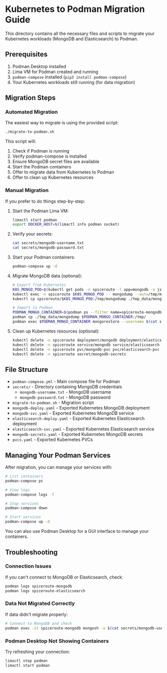 # Kubernetes to Podman Migration Guide

This directory contains all the necessary files and scripts to migrate your Kubernetes workloads (MongoDB and Elasticsearch) to Podman.

## Prerequisites

1. Podman Desktop installed
2. Lima VM for Podman created and running
3. `podman-compose` installed (`pip3 install podman-compose`)
4. Your Kubernetes workloads still running (for data migration)

## Migration Steps

### Automated Migration

The easiest way to migrate is using the provided script:

```bash
./migrate-to-podman.sh
```

This script will:
1. Check if Podman is running
2. Verify podman-compose is installed
3. Ensure MongoDB secret files are available
4. Start the Podman containers
5. Offer to migrate data from Kubernetes to Podman
6. Offer to clean up Kubernetes resources

### Manual Migration

If you prefer to do things step-by-step:

1. Start the Podman Lima VM:
   ```bash
   limactl start podman
   export DOCKER_HOST=$(limactl info podman socket)
   ```

2. Verify your secrets:
   ```bash
   cat secrets/mongodb-username.txt
   cat secrets/mongodb-password.txt
   ```

3. Start your Podman containers:
   ```bash
   podman-compose up -d
   ```

4. Migrate MongoDB data (optional):
   ```bash
   # Export from Kubernetes
   K8S_MONGO_POD=$(kubectl get pods -n spiceroute -l app=mongodb -o jsonpath='{.items[0].metadata.name}')
   kubectl exec -n spiceroute $K8S_MONGO_POD -- mongodump --out=/tmp/mongodump
   kubectl cp spiceroute/$K8S_MONGO_POD:/tmp/mongodump ./tmp_data/mongodump
   
   # Import to Podman
   PODMAN_MONGO_CONTAINER=$(podman ps --filter name=spiceroute-mongodb -q)
   podman cp ./tmp_data/mongodump $PODMAN_MONGO_CONTAINER:/tmp/
   podman exec $PODMAN_MONGO_CONTAINER mongorestore --username $(cat secrets/mongodb-username.txt) --password $(cat secrets/mongodb-password.txt) --authenticationDatabase admin /tmp/mongodump
   ```

5. Clean up Kubernetes resources (optional):
   ```bash
   kubectl delete -n spiceroute deployment/mongodb deployment/elasticsearch
   kubectl delete -n spiceroute service/mongodb service/elasticsearch
   kubectl delete -n spiceroute pvc/mongodb-pvc pvc/elasticsearch-pvc
   kubectl delete -n spiceroute secret/mongodb-secrets
   ```

## File Structure

- `podman-compose.yml` - Main compose file for Podman
- `secrets/` - Directory containing MongoDB credentials
  - `mongodb-username.txt` - MongoDB username
  - `mongodb-password.txt` - MongoDB password
- `migrate-to-podman.sh` - Migration script
- `mongodb-deploy.yaml` - Exported Kubernetes MongoDB deployment
- `mongodb-svc.yaml` - Exported Kubernetes MongoDB service
- `elasticsearch-deploy.yaml` - Exported Kubernetes Elasticsearch deployment
- `elasticsearch-svc.yaml` - Exported Kubernetes Elasticsearch service
- `mongodb-secrets.yaml` - Exported Kubernetes MongoDB secrets
- `pvcs.yaml` - Exported Kubernetes PVCs

## Managing Your Podman Services

After migration, you can manage your services with:

```bash
# List containers
podman-compose ps

# View logs
podman-compose logs -f

# Stop services
podman-compose down

# Start services
podman-compose up -d
```

You can also use Podman Desktop for a GUI interface to manage your containers.

## Troubleshooting

### Connection Issues
If you can't connect to MongoDB or Elasticsearch, check:
```bash
podman logs spiceroute-mongodb
podman logs spiceroute-elasticsearch
```

### Data Not Migrated Correctly
If data didn't migrate properly:
```bash
# Connect to MongoDB and check
podman exec -it spiceroute-mongodb mongosh -u $(cat secrets/mongodb-username.txt) -p $(cat secrets/mongodb-password.txt) --authenticationDatabase admin
```

### Podman Desktop Not Showing Containers
Try refreshing your connection:
```bash
limactl stop podman
limactl start podman
``` 
